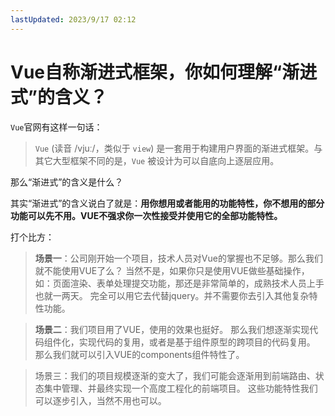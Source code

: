 ```yaml
---
lastUpdated: 2023/9/17 02:12
---
```


# Vue自称渐进式框架，你如何理解“渐进式”的含义？

`Vue`官网有这样一句话：

> `Vue` (读音 /vjuː/，类似于 `view`) 是一套用于构建用户界面的渐进式框架。与其它大型框架不同的是，`Vue` 被设计为可以自底向上逐层应用。

那么“渐进式”的含义是什么？

其实“渐进式”的含义说白了就是：**用你想用或者能用的功能特性，你不想用的部分功能可以先不用。VUE不强求你一次性接受并使用它的全部功能特性。**

打个比方：

> **场景一**：公司刚开始一个项目，技术人员对Vue的掌握也不足够。那么我们就不能使用VUE了么？
> 当然不是，如果你只是使用VUE做些基础操作，如：页面渲染、表单处理提交功能，那还是非常简单的，成熟技术人员上手也就一两天。
> 完全可以用它去代替jquery。并不需要你去引入其他复杂特性功能。

> **场景二**：我们项目用了VUE，使用的效果也挺好。
> 那么我们想逐渐实现代码组件化，实现代码的复用，或者是基于组件原型的跨项目的代码复用。
> 那么我们就可以引入VUE的components组件特性了。

> 场景三：我们的项目规模逐渐的变大了，我们可能会逐渐用到前端路由、状态集中管理、并最终实现一个高度工程化的前端项目。
> 这些功能特性我们可以逐步引入，当然不用也可以。

<vPageTips :links="[
    {
        text: '什么是渐进式前端开发框架？向您介绍vue，看了就懂了',
        link: 'https://blog.51cto.com/u_14482423/2992771'
    },
    {
        text: '速看！！ vue 渐进式框架理解',
        link: 'https://juejin.cn/post/7033957461383970824'
    }
]"/>
